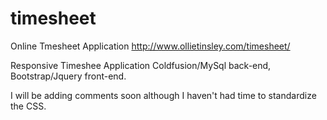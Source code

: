 # timesheet
Online Tmesheet Application
http://www.ollietinsley.com/timesheet/

Responsive Timeshee Application
Coldfusion/MySql back-end, Bootstrap/Jquery front-end.

I will be adding comments soon although I haven't had time to standardize the CSS.
